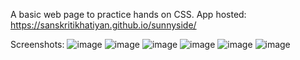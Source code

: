 A basic web page to practice hands on CSS.
App hosted: https://sanskritikhatiyan.github.io/sunnyside/

Screenshots: 
![image](https://user-images.githubusercontent.com/77928911/179042998-f6b658a4-4b42-4168-aa63-401fc8f6cdd0.png)
![image](https://user-images.githubusercontent.com/77928911/179043044-d3f24a45-5bdf-4959-a004-f737211d7493.png)
![image](https://user-images.githubusercontent.com/77928911/179043157-679dc5c5-8c05-4310-8a89-596375989565.png)
![image](https://user-images.githubusercontent.com/77928911/179043224-ff215ef3-1c20-494a-b8de-637bf97b0b1b.png)
![image](https://user-images.githubusercontent.com/77928911/179043272-9b266e78-39e5-4f62-ae0c-98ed438a332d.png)
![image](https://user-images.githubusercontent.com/77928911/179043314-74cad04f-5cf1-411f-8c3d-423d873ff1fe.png)
